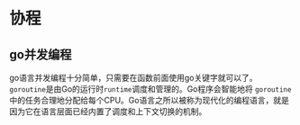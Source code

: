 # 协程

## go并发编程

go语言并发编程十分简单，只需要在函数前面使用go关键字就可以了。 `goroutine`是由Go的运行时`runtime`调度和管理的。Go程序会智能地将 `goroutine` 中的任务合理地分配给每个CPU。Go语言之所以被称为现代化的编程语言，就是因为它在语言层面已经内置了调度和上下文切换的机制。

```go

```
